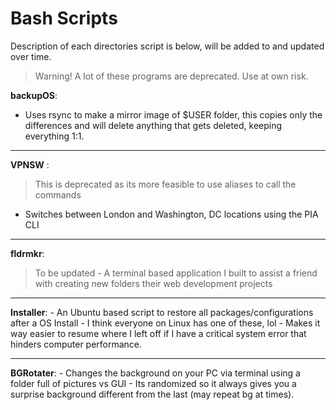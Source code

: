 # Bash Scripts
Description of each directories script is below, will be added to and updated over time.

> Warning! A lot of these programs are deprecated. Use at own risk.

**backupOS**:
 - Uses rsync to make a mirror image of $USER folder, this copies only the differences and will delete anything that gets deleted, keeping everything 1:1.
     

***

**VPNSW** :
> This is deprecated as its more feasible to use aliases to call the commands
 - Switches between London and Washington, DC locations using the PIA CLI

***


**fldrmkr**:
>To be updated
     - A terminal based application I built to assist a friend with creating new folders their web development projects
 
 
 
****

**Installer**:
    - An Ubuntu based script to restore all packages/configurations after a OS Install
    - I think everyone on Linux has one of these, lol
	- Makes it way easier to resume where I left off if I have a critical system error that hinders computer performance.
	
****

**BGRotater**:
	- Changes the background on your PC via terminal using a folder full of pictures vs GUI
	- Its randomized so it always gives you a surprise background different from the last (may repeat bg at times).
	
	




